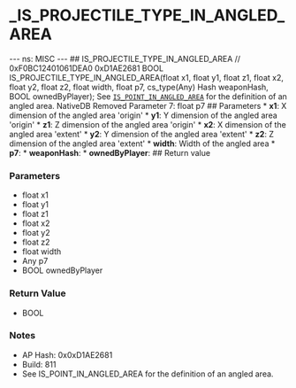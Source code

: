 # _IS_PROJECTILE_TYPE_IN_ANGLED_AREA

--- ns: MISC --- ## IS_PROJECTILE_TYPE_IN_ANGLED_AREA  // 0xF0BC12401061DEA0 0xD1AE2681 BOOL IS_PROJECTILE_TYPE_IN_ANGLED_AREA(float x1, float y1, float z1, float x2, float y2, float z2, float width, float p7, cs_type(Any) Hash weaponHash, BOOL ownedByPlayer);  See [`IS_POINT_IN_ANGLED_AREA`](#_0x2A70BAE8883E4C81) for the definition of an angled area.  NativeDB Removed Parameter 7: float p7  ## Parameters * **x1**: X dimension of the angled area 'origin' * **y1**: Y dimension of the angled area 'origin' * **z1**: Z dimension of the angled area 'origin' * **x2**: X dimension of the angled area 'extent' * **y2**: Y dimension of the angled area 'extent' * **z2**: Z dimension of the angled area 'extent' * **width**: Width of the angled area * **p7**: * **weaponHash**: * **ownedByPlayer**:  ## Return value

### Parameters
* float x1
* float y1
* float z1
* float x2
* float y2
* float z2
* float width
* Any p7
* BOOL ownedByPlayer

### Return Value
* BOOL

### Notes
* AP Hash: 0x0xD1AE2681
* Build: 811
* See IS_POINT_IN_ANGLED_AREA for the definition of an angled area.

